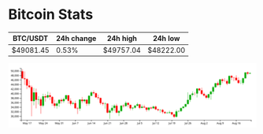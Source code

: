 # Bitcoin Stats

BTC/USDT|24h change|24h high|24h low|
|---|---|---|---|
|$49081.45|0.53%|$49757.04|$48222.00|

<img src="./chart.svg">

